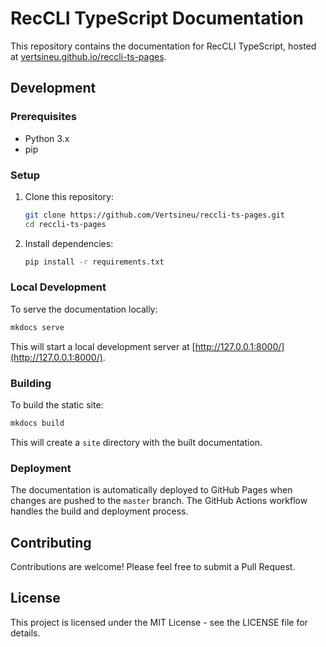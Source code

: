 # RecCLI TypeScript Documentation

This repository contains the documentation for RecCLI TypeScript, hosted at [vertsineu.github.io/reccli-ts-pages](https://vertsineu.github.io/reccli-ts-pages).

## Development

### Prerequisites

- Python 3.x
- pip

### Setup

1. Clone this repository:
   ```bash
   git clone https://github.com/Vertsineu/reccli-ts-pages.git
   cd reccli-ts-pages
   ```

2. Install dependencies:
   ```bash
   pip install -r requirements.txt
   ```

### Local Development

To serve the documentation locally:

```bash
mkdocs serve
```

This will start a local development server at [http://127.0.0.1:8000/](http://127.0.0.1:8000/).

### Building

To build the static site:

```bash
mkdocs build
```

This will create a `site` directory with the built documentation.

### Deployment

The documentation is automatically deployed to GitHub Pages when changes are pushed to the `master` branch. The GitHub Actions workflow handles the build and deployment process.

## Contributing

Contributions are welcome! Please feel free to submit a Pull Request.

## License

This project is licensed under the MIT License - see the LICENSE file for details.
